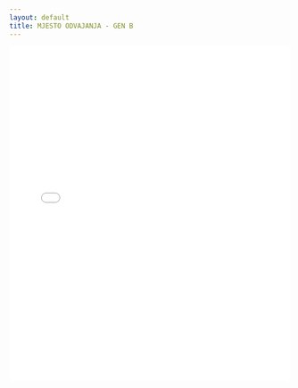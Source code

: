 ```yaml
---
layout: default
title: MJESTO ODVAJANJA - GEN B
---
```


<div class="wide-graph">
    <iframe src="{{ site.baseurl }}/konzum/htmls/mjesto-odvajanja-gen-b.html" width="100%" height="600px" frameborder="0"></iframe>
</div>